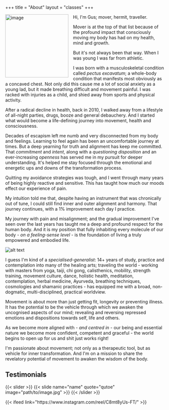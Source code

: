 +++
title = "About"
layout = "classes"
+++

<div class="article__head" style="">
    <img src="/images/gus.jpg" alt="image" height="200px" width="200px" style="float: left; margin-right: 15px;">
</div>

Hi,
I'm Gus; mover, hermit, traveller.

Mover is at the top of that list because of the profound impact that consciously moving my body has had on my health, mind and growth.

But it's not always been that way. When I was young I was far from athletic.

I was born with a musculoskeletal condition called _pectus excavatum_; a whole-body condition that manifests most obviously as a concaved chest. Not only did this cause me a lot of social anxiety as a young lad, but it made breathing difficult and movement painful. I was racked with injuries as a child, and shied away from sports and physical activity.

After a radical decline in health, back in 2010, I walked away from a lifestyle of all-night parties, drugs, booze and general debauchery. And I started what would become a life-defining journey into movement, health and consciousness.

Decades of escapism left me numb and very disconnected from my body and feelings. Learning to feel again has been an uncomfortable journey at times. But a deep yearning for truth and alignment has keep me committed. That _commitment_ and _intent_, along with a _questioning disposition_ and an ever-increasing _openness_ has served me in my pursuit for deeper understanding. It's helped me stay focused through the emotional and energetic ups and downs of the transformation process.

Quitting my avoidance strategies was tough, and I went through many years of being highly reactive and sensitive. This has taught how much our moods effect our experience of pain.

My intuition told me that, despite having an instrument that was chronically out of tune, I could still find inner and outer alignment and harmony. That journey continues, with a 1% improvement each day I practice.

My journey with pain and misalignment; and the gradual improvement I've seen over the last years has taught me a deep and profound respect for the human body. And it is my position that fully inhabiting every molecule of our body - _on a feeling-sense level_ - is the foundation of living a truly empowered and embodied life.

![alt text](/images/gusbridge.jpg)

I guess I'm kind of a _specialised-generalist_: 14+ years of study, practice and contemplation into many of the healing arts; traveling the world - working with masters from yoga, taiji, chi gong, calisthenics, mobility, strength training, movement culture, dance, holistic health, meditation, contemplation, herbal medicine, Ayurveda, breathing techniques, cosmologies and shamanic practices - has equipped me with a broad, non-dogmatic, multi-disciplined, practical worldview.

Movement is about more than just getting fit, longevity or preventing illness. It has the potential to be the vehicle through which we awaken the uncognised aspects of our mind; revealing and reversing repressed emotions and dispositions towards self, life and others.

As we become more aligned with - _and centred in_ - our being and essential nature we become more confident, competent and graceful - the world begins to open up for us and shit just works right!

I'm passionate about movement; not only as a therapeutic tool, but as vehicle for inner transformation. And I'm on a mission to share the revelatory potential of movement to awaken the wisdom of the body.

<!-- ![alt text](/images/58.png) -->

<!--Slider-->

## Testimonials
{{< slider >}}
  {{< slide name="name" quote="qutoe" image="path/to/image.jpg" >}}
{{< /slider >}}


<!--Instagram Feed-->
<p>
{{< ifeed link="https://www.instagram.com/reel/C8mt8yUs-FT/" >}}
</p>
